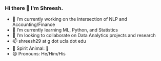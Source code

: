 ### Hi there 👋 I'm Shreesh.

- 🔭 I’m currently working on the intersection of NLP and Accounting/Finance 
- 🌱 I’m currently learning ML, Python, and Statistics
- 👯 I’m looking to collaborate on Data Analytics projects and research
- 📫 shreesh29 at g dot ucla dot edu
- :wind_chime: Spirit Animal: :bear:
- 😄 Pronouns: He/Him/His

